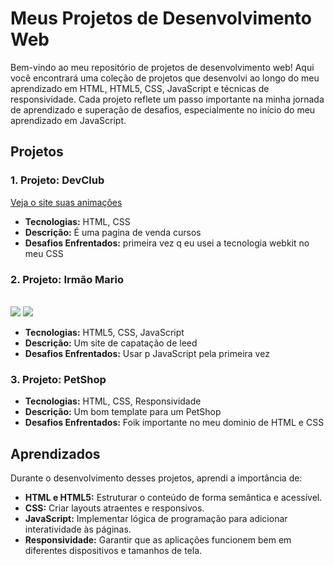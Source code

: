 # Meus Projetos de Desenvolvimento Web

<p>Bem-vindo ao meu repositório de projetos de desenvolvimento web! Aqui você encontrará uma coleção de projetos que desenvolvi ao longo do meu aprendizado em HTML, HTML5, CSS, JavaScript e técnicas de responsividade. Cada projeto reflete um passo importante na minha jornada de aprendizado e superação de desafios, especialmente no início do meu aprendizado em JavaScript.<p/>

## Projetos

### 1. Projeto: DevClub
[Veja o site suas animações](https://github.com/LucasAlbuquerquesousa/Portif-lio/blob/main/assets/WhatsApp%20Video%202025-06-03%20at%2014.36.40.mp4)
- **Tecnologias:** HTML, CSS
- **Descrição:** É uma pagina de venda cursos
- **Desafios Enfrentados:** primeira vez q eu usei a tecnologia webkit no meu CSS

### 2. Projeto: Irmão Mario
<br>
<img src="https://github.com/LucasAlbuquerquesousa/Portif-lio/blob/main/assets/Captura%20de%20tela%202025-05-27%20155111.png?raw=true"/>
<img src="https://github.com/LucasAlbuquerquesousa/Portif-lio/blob/main/assets/Captura%20de%20tela%202025-06-03%20125051.png?raw=true"/>
<br>

- **Tecnologias:** HTML5, CSS, JavaScript
- **Descrição:** Um site de capatação de leed
- **Desafios Enfrentados:** Usar p JavaScript pela primeira vez

### 3. Projeto: PetShop
- **Tecnologias:** HTML, CSS, Responsividade
- **Descrição:** Um bom template para um PetShop
- **Desafios Enfrentados:** Foik importante no meu dominio de HTML e CSS

## Aprendizados

Durante o desenvolvimento desses projetos, aprendi a importância de:

- **HTML e HTML5:** Estruturar o conteúdo de forma semântica e acessível.
- **CSS:** Criar layouts atraentes e responsivos.
- **JavaScript:** Implementar lógica de programação para adicionar interatividade às páginas.
- **Responsividade:** Garantir que as aplicações funcionem bem em diferentes dispositivos e tamanhos de tela.

